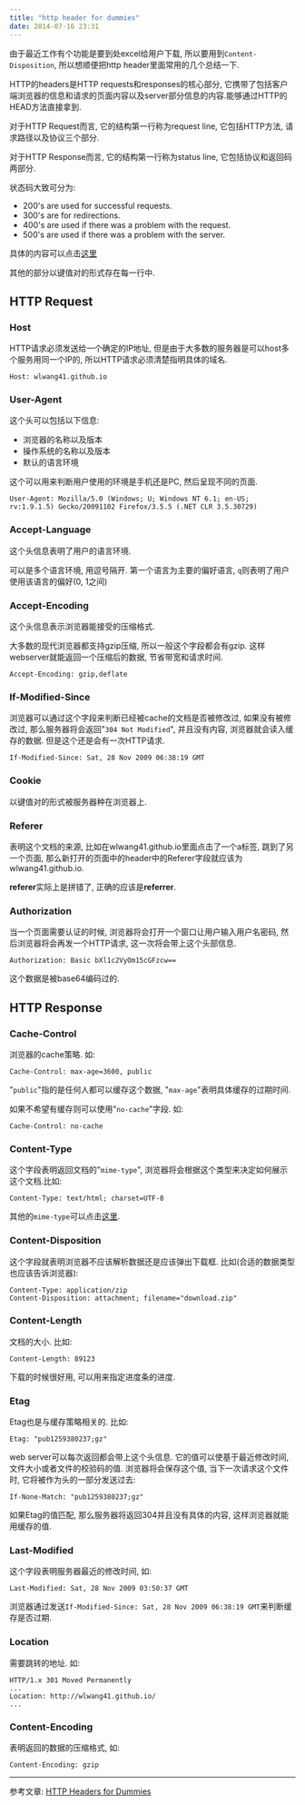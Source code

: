 ```yaml
---
title: "http header for dummies"
date: 2014-07-16 23:31
---
```


由于最近工作有个功能是要到处excel给用户下载, 所以要用到`Content-Disposition`, 所以想顺便把http header里面常用的几个总结一下.

HTTP的headers是HTTP requests和responses的核心部分, 它携带了包括客户端浏览器的信息和请求的页面内容以及server部分信息的内容.能够通过HTTP的HEAD方法直接拿到.

对于HTTP Request而言, 它的结构第一行称为request line, 它包括HTTP方法, 请求路径以及协议三个部分.

对于HTTP Response而言, 它的结构第一行称为status line, 它包括协议和返回码两部分.

状态码大致可分为:

* 200's are used for successful requests.
* 300's are for redirections.
* 400's are used if there was a problem with the request.
* 500's are used if there was a problem with the server.

具体的内容可以点击[这里](http://en.wikipedia.org/wiki/List_of_HTTP_status_codes)

其他的部分以键值对的形式存在每一行中.

## HTTP Request

### Host

HTTP请求必须发送给一个确定的IP地址, 但是由于大多数的服务器是可以host多个服务用同一个IP的, 所以HTTP请求必须清楚指明具体的域名.

    Host: wlwang41.github.io

### User-Agent

这个头可以包括以下信息:

* 浏览器的名称以及版本
* 操作系统的名称以及版本
* 默认的语言环境

这个可以用来判断用户使用的环境是手机还是PC, 然后呈现不同的页面.

    User-Agent: Mozilla/5.0 (Windows; U; Windows NT 6.1; en-US; rv:1.9.1.5) Gecko/20091102 Firefox/3.5.5 (.NET CLR 3.5.30729)

### Accept-Language

这个头信息表明了用户的语言环境.

可以是多个语言环境, 用逗号隔开. 第一个语言为主要的偏好语言, `q`则表明了用户使用该语言的偏好(0, 1之间)

### Accept-Encoding

这个头信息表示浏览器能接受的压缩格式.

大多数的现代浏览器都支持gzip压缩, 所以一般这个字段都会有gzip. 这样webserver就能返回一个压缩后的数据, 节省带宽和请求时间.

    Accept-Encoding: gzip,deflate

### If-Modified-Since

浏览器可以通过这个字段来判断已经被cache的文档是否被修改过, 如果没有被修改过, 那么服务器将会返回"`304 Not Modified`", 并且没有内容, 浏览器就会读入缓存的数据. 但是这个还是会有一次HTTP请求.

    If-Modified-Since: Sat, 28 Nov 2009 06:38:19 GMT

### Cookie

以键值对的形式被服务器种在浏览器上.

### Referer

表明这个文档的来源, 比如在wlwang41.github.io里面点击了一个a标签, 跳到了另一个页面, 那么新打开的页面中的header中的Referer字段就应该为wlwang41.github.io.

**referer**实际上是拼错了, 正确的应该是**referrer**.

### Authorization

当一个页面需要认证的时候, 浏览器将会打开一个窗口让用户输入用户名密码, 然后浏览器将会再发一个HTTP请求, 这一次将会带上这个头部信息.

    Authorization: Basic bXl1c2VyOm15cGFzcw==

这个数据是被base64编码过的.

## HTTP Response

### Cache-Control

浏览器的cache策略. 如:

    Cache-Control: max-age=3600, public

"`public`"指的是任何人都可以缓存这个数据, "`max-age`"表明具体缓存的过期时间.

如果不希望有缓存则可以使用"`no-cache`"字段. 如:

    Cache-Control: no-cache

### Content-Type

这个字段表明返回文档的"`mime-type`", 浏览器将会根据这个类型来决定如何展示这个文档.比如:

    Content-Type: text/html; charset=UTF-8

其他的`mime-type`可以点击[这里](http://webdesign.about.com/od/multimedia/a/mime-types-by-content-type.htm).

### Content-Disposition

这个字段就表明浏览器不应该解析数据还是应该弹出下载框. 比如(合适的数据类型也应该告诉浏览器):

    Content-Type: application/zip
    Content-Disposition: attachment; filename="download.zip"

### Content-Length

文档的大小. 比如:

    Content-Length: 89123

下载的时候很好用, 可以用来指定进度条的进度.

### Etag

Etag也是与缓存策略相关的. 比如:

    Etag: "pub1259380237;gz"

web server可以每次返回都会带上这个头信息. 它的值可以使基于最近修改时间, 文件大小或者文件的校验码的值. 浏览器将会保存这个值, 当下一次请求这个文件时, 它将被作为头的一部分发送过去:

    If-None-Match: "pub1259380237;gz"

如果Etag的值匹配, 那么服务器将返回304并且没有具体的内容, 这样浏览器就能用缓存的值.

### Last-Modified

这个字段表明服务器最近的修改时间, 如:

    Last-Modified: Sat, 28 Nov 2009 03:50:37 GMT

浏览器通过发送`If-Modified-Since: Sat, 28 Nov 2009 06:38:19 GMT`来判断缓存是否过期.

### Location

需要跳转的地址. 如:

    HTTP/1.x 301 Moved Permanently
    ...
    Location: http://wlwang41.github.io/
    ...

### Content-Encoding

表明返回的数据的压缩格式, 如:

    Content-Encoding: gzip

----

参考文章: [HTTP Headers for Dummies](http://code.tutsplus.com/tutorials/http-headers-for-dummies--net-8039)

